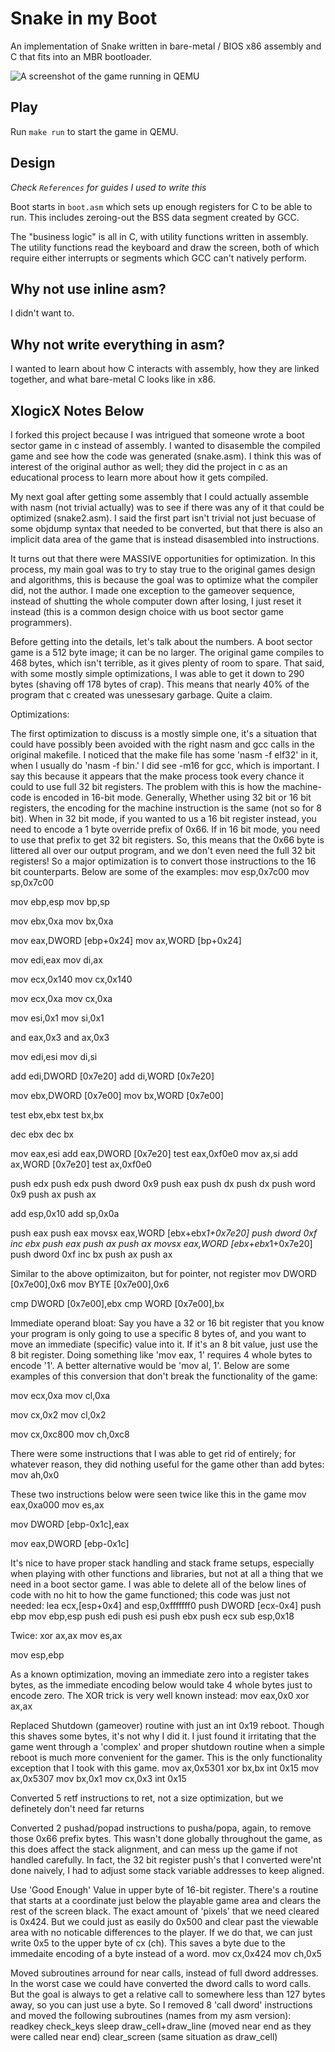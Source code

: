 # Snake in my Boot

An implementation of Snake written in bare-metal / BIOS x86 assembly and C that
fits into an MBR bootloader.

![A screenshot of the game running in QEMU](https://raw.githubusercontent.com/w-shackleton/snake-in-my-boot/master/demo.png)

## Play

Run `make run` to start the game in QEMU.

## Design

*Check `References` for guides I used to write this*

Boot starts in `boot.asm` which sets up enough registers for C to be able to
run. This includes zeroing-out the BSS data segment created by GCC.

The "business logic" is all in C, with utility functions written in assembly.
The utility functions read the keyboard and draw the screen, both of which
require either interrupts or segments which GCC can't natively perform.

## Why not use inline asm?

I didn't want to.

## Why not write everything in asm?

I wanted to learn about how C interacts with assembly, how they are linked
together, and what bare-metal C looks like in x86.

## XlogicX Notes Below ##
I forked this project because I was intrigued that someone wrote a boot sector game in c instead of assembly. I wanted to disasemble the compiled game and see how the code was generated (snake.asm). I think this was of interest of the original author as well; they did the project in c as an educational process to learn more about how it gets compiled.

My next goal after getting some assembly that I could actually assemble with nasm (not trivial actually) was to see if there was any of it that could be optimized (snake2.asm). I said the first part isn't trivial not just becuase of some objdump syntax that needed to be converted, but that there is also an implicit data area of the game that is instead disasembled into instructions.

It turns out that there were MASSIVE opportunities for optimization. In this process, my main goal was to try to stay true to the original games design and algorithms, this is because the goal was to optimize what the compiler did, not the author. I made one exception to the gameover sequence, instead of shutting the whole computer down after losing, I just reset it instead (this is a common design choice with us boot sector game programmers).

Before getting into the details, let's talk about the numbers. A boot sector game is a 512 byte image; it can be no larger. The original game compiles to 468 bytes, which isn't terrible, as it gives plenty of room to spare. That said, with some mostly simple optimizations, I was able to get it down to 290 bytes (shaving off 178 bytes of crap). This means that nearly 40% of the program that c created was unessesary garbage. Quite a claim.

Optimizations:

The first optimization to discuss is a mostly simple one, it's a situation that could have possibly been avoided with the right nasm and gcc calls in the original makefile. I noticed that the make file has some 'nasm -f elf32' in it, when I usually do 'nasm -f bin.' I did see -m16 for gcc, which is important. I say this because it appears that the make process took every chance it could to use full 32 bit registers. The problem with this is how the machine-code is encoded in 16-bit mode. Generally, Whether using 32 bit or 16 bit registers, the encoding for the machine instruction is the same (not so for 8 bit). When in 32 bit mode, if you wanted to us a 16 bit register instead, you need to encode a 1 byte override prefix of 0x66. If in 16 bit mode, you need to use that prefix to get 32 bit registers. So, this means that the 0x66 byte is littered all over our output program, and we don't even need the full 32 bit registers! So a major optimization is to convert those instructions to the 16 bit counterparts. Below are some of the examples:
mov    esp,0x7c00
mov    sp,0x7c00

mov    ebp,esp
mov    bp,sp

mov    ebx,0xa
mov    bx,0xa

mov    eax,DWORD [ebp+0x24]
mov    ax,WORD [bp+0x24]

mov    edi,eax
mov    di,ax

mov    ecx,0x140
mov    cx,0x140

mov    ecx,0xa
mov    cx,0xa

mov    esi,0x1
mov    si,0x1

and    eax,0x3
and    ax,0x3

mov    edi,esi
mov    di,si

add    edi,DWORD [0x7e20]
add    di,WORD [0x7e20]

mov    ebx,DWORD [0x7e00]
mov    bx,WORD [0x7e00]

test   ebx,ebx
test   bx,bx

dec    ebx
dec    bx

mov    eax,esi
add    eax,DWORD [0x7e20]
test   eax,0xf0e0
	mov    ax,si
	add    ax,WORD [0x7e20]
	test   ax,0xf0e0 

push   edx
push   edx
push   dword 0x9
push   eax
	push   dx
	push   dx
	push   word 0x9
	push   ax
	push   ax  

add    esp,0x10
add    sp,0x0a

push   eax
push   eax
movsx  eax,WORD [ebx+ebx*1+0x7e20]
push   dword 0xf
inc    ebx
push   eax
	push   ax
	push   ax
	movsx  eax,WORD [ebx+ebx*1+0x7e20]
    push   dword 0xf
	inc    bx
	push   ax
	push   ax

Similar to the above optimizaiton, but for pointer, not register
mov    DWORD [0x7e00],0x6
mov    BYTE [0x7e00],0x6

cmp    DWORD [0x7e00],ebx
cmp    WORD [0x7e00],bx

Immediate operand bloat:
Say you have a 32 or 16 bit register that you know your program is only going to use a specific 8 bytes of, and you want to move an immediate (specific) value into it. If it's an 8 bit value, just use the 8 bit register. Doing something like 'mov eax, 1' requires 4 whole bytes to encode '1'. A better alternative would be 'mov al, 1'. Below are some examples of this conversion that don't break the functionality of the game:

mov    ecx,0xa
mov    cl,0xa

mov    cx,0x2
mov    cl,0x2

mov    cx,0xc800
mov    ch,0xc8

There were some instructions that I was able to get rid of entirely; for whatever reason, they did nothing useful for the game other than add bytes:
mov    ah,0x0

These two instructions below were seen twice like this in the game
mov    eax,0xa000
mov    es,ax

mov    DWORD [ebp-0x1c],eax

mov    eax,DWORD [ebp-0x1c]

It's nice to have proper stack handling and stack frame setups, especially when playing with other functions and libraries, but not at all a thing that we need in a boot sector game. I was able to delete all of the below lines of code with no hit to how the game functioned; this code was just not needed:
lea    ecx,[esp+0x4]
and    esp,0xfffffff0 
push   DWORD [ecx-0x4]
push   ebp 
mov    ebp,esp
push   edi
push   esi
push   ebx
push   ecx
sub    esp,0x18

Twice:
xor    ax,ax
mov    es,ax

mov    esp,ebp

As a known optimization, moving an immediate zero into a register takes bytes, as the immediate encoding below would take 4 whole bytes just to encode zero. The XOR trick is very well known instead:
mov    eax,0x0
xor    ax,ax

Replaced Shutdown (gameover) routine with just an int 0x19 reboot. Though this shaves some bytes, it's not why I did it. I just found it irritating that the game went through a 'complex' and proper shutdown routine when a simple reboot is much more convenient for the gamer. This is the only functionality exception that I took with this game.
mov    ax,0x5301
xor    bx,bx
int    0x15 
mov    ax,0x5307
mov    bx,0x1
mov    cx,0x3
int    0x15

Converted 5 retf instructions to ret, not a size optimization, but we definetely don't need far returns

Converted 2 pushad/popad instructions to pusha/popa, again, to remove those 0x66 prefix bytes. This wasn't done globally throughout the game, as this does affect the stack alignment, and can mess up the game if not handled carefully. In fact, the 32 bit register push's that I converted were'nt done naively, I had to adjust some stack variable addresses to keep aligned.

Use 'Good Enough' Value in upper byte of 16-bit register. There's a routine that starts at a coordinate just below the playable game area and clears the rest of the screen black. The exact amount of 'pixels' that we need cleared is 0x424. But we could just as easily do 0x500 and clear past the viewable area with no noticable differences to the player. If we do that, we can just write 0x5 to the upper byte of cx (ch). This saves a byte due to the immedaite encoding of a byte instead of a word.
mov    cx,0x424
mov	   ch,0x5

Moved subroutines arround for near calls, instead of full dword addresses. In the worst case we could have converted the dword calls to word calls. But the goal is always to get a relative call to somewhere less than 127 bytes away, so you can just use a byte. So I removed 8 'call dword' instructions and moved the following subroutines (names from my asm version):
	readkey
	check_keys
	sleep
	draw_cell+draw_line (moved near end as they were called near end)
	clear_screen (same situation as draw_cell)

